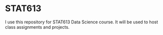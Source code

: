 # STAT613

I use this repository for STAT613 Data Science course. It will be used to host class assignments and projects.
